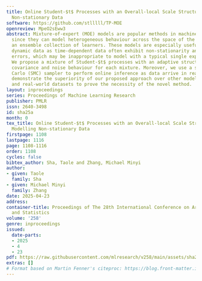 ```yaml
---
title: Online Student-$t$ Processes with an Overall-local Scale Structure for Modelling
  Non-stationary Data
software: https://github.com/stlllll/TP-MOE
openreview: MpeO2sEww3
abstract: Mixture-of-expert (MOE) models are popular methods in machine learning,
  since they can model heterogeneous behaviour across the space of the data using
  an ensemble collection of learners. These models are especially useful for modelling
  dynamic data as time-dependent data often exhibit non-stationarity and heavy-tailed
  errors, which may be inappropriate to model with a typical single expert model.
  We propose a mixture of Student-$t$ processes with an adaptive structure for the
  covariance and noise behaviour for each mixture. Moreover, we use a sequential Monte
  Carlo (SMC) sampler to perform online inference as data arrive in real time. We
  demonstrate the superiority of our proposed approach over other models on synthetic
  and real-world datasets to prove the necessity of the novel method.
layout: inproceedings
series: Proceedings of Machine Learning Research
publisher: PMLR
issn: 2640-3498
id: sha25a
month: 0
tex_title: Online Student-$t$ Processes with an Overall-local Scale Structure for
  Modelling Non-stationary Data
firstpage: 1108
lastpage: 1116
page: 1108-1116
order: 1108
cycles: false
bibtex_author: Sha, Taole and Zhang, Michael Minyi
author:
- given: Taole
  family: Sha
- given: Michael Minyi
  family: Zhang
date: 2025-04-23
address:
container-title: Proceedings of The 28th International Conference on Artificial Intelligence
  and Statistics
volume: '258'
genre: inproceedings
issued:
  date-parts:
  - 2025
  - 4
  - 23
pdf: https://raw.githubusercontent.com/mlresearch/v258/main/assets/sha25a/sha25a.pdf
extras: []
# Format based on Martin Fenner's citeproc: https://blog.front-matter.io/posts/citeproc-yaml-for-bibliographies/
---
```

